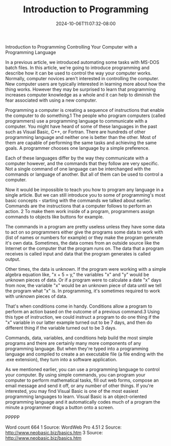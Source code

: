 ﻿---
title: "Introduction to Programming"
date: 2024-10-06T11:07:32-08:00
description: "TXT Tips for Web Success"
featured_image: "/images/TXT.jpg"
tags: ["TXT"]
---

Introduction to Programming
Controlling Your Computer with a Programming Language

In a previous article, we introduced automating some tasks with MS-DOS batch files. In this article, we're going to introduce programming and describe how it can be used to control the way your computer works. Normally, computer novices aren't interested in controlling the computer. New computer users are typically interested in learning more about how the thing works. However they may be surprised to learn that programming increases computer knowledge as a whole and it can help to diminish the fear associated with using a new computer.

Programming a computer is creating a sequence of instructions that enable the computer to do something.1 The people who program computers (called programmers) use a programming language to communicate with a computer. You might have heard of some of these languages in the past such as Visual Basic, C++, or Fortran. There are hundreds of other programming language and neither one is better than the other. Most of them are capable of performing the same tasks and achieving the same goals. A programmer chooses one language by a simple preference.

Each of these languages differ by the way they communicate with a computer however, and the commands that they follow are very specific. Not a single command of one language can be interchanged with the commands or language of another. But all of them can be used to control a computer.

Now it would be impossible to teach you how to program any language in a single article. But we can still introduce you to some of programming's most basic concepts - starting with the commands we talked about earlier. Commands are the instructions that a computer follows to perform an action. 2 To make them work inside of a program, programmers assign commands to objects like buttons for example. 

The commands in a program are pretty useless unless they have some data to act on so programmers either give the programs some data to work with (list of names or numbers for example) or they make the program generate it's own data. Sometimes, the data comes from an outside source like the Internet or the computer that the program runs on. The data that a program receives is called input and data that the program generates is called output.

Other times, the data is unknown. If the program were working with a simple algebra equation like, "x + 5 = y," the variables "x" and "y" would be unknown pieces of data. Or if a program were to calculate a date "x" days from now, the variable "x" would be an unknown piece of data until we tell the program what "x" is. In programming, it's sometimes required to work with unknown pieces of data.

That's when conditions come in handy. Conditions allow a program to perform an action based on the outcome of a previous command.3 Using this type of instruction, we could instruct a program to do one thing if the "x" variable in our latter example turned out to be 7 days, and then do different thing if the variable turned out to be 3 days.

Commands, data, variables, and conditions help build the most simple programs and there are certainly many more components of any programming language. But when they're typed into a programming language and compiled to create a an executable file (a file ending with the .exe extension), they turn into a software application.  

As we mentioned earlier, you can use a programming language to control your computer. By using simple commands, you can program your computer to perform mathematical tasks, fill out web forms, compose an email message and send it off, or any number of other things. If you're interested, you may find Visual Basic is one of the most easiest programming languages to learn. Visual Basic is an object-oriented programming language and it automatically codes much of a program the minute a programmer drags a button onto a screen.

PPPPP

Word count 664
1 Source:  WordWeb Pro 4.51
2 Source: http://www.neobasic.biz/basics.htm
3 Source: http://www.neobasic.biz/basics.htm

